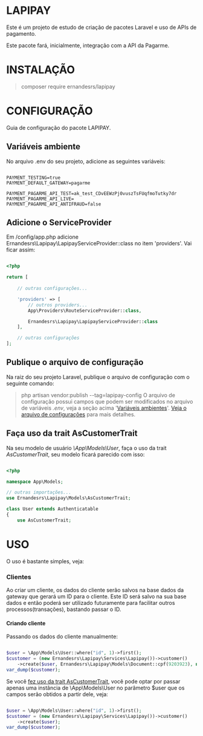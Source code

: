 # LAPIPAY
Este é um projeto de estudo de criação de pacotes Laravel e uso de APIs de pagamento.

Este pacote fará, inicialmente, integração com a API da Pagarme.

# INSTALAÇÃO
> composer require ernandesrs/lapipay

# CONFIGURAÇÃO
Guia de configuração do pacote LAPIPAY.

## Variáveis ambiente
No arquivo .env do seu projeto, adicione as seguintes variáveis:
```

PAYMENT_TESTING=true
PAYMENT_DEFAULT_GATEWAY=pagarme

PAYMENT_PAGARME_API_TEST=ak_test_CDvEEWzPj0vuszTsFUqfmoTutky7dr
PAYMENT_PAGARME_API_LIVE=
PAYMENT_PAGARME_API_ANTIFRAUD=false

```

## Adicione o ServiceProvider
Em /config/app.php adicione Ernandesrs\Lapipay\LapipayServiceProvider::class no item 'providers'. Vai ficar assim:
```php

<?php

return [
    
    // outras configurações... 

    'providers' => [
        // outros providers...
        App\Providers\RouteServiceProvider::class,

        Ernandesrs\Lapipay\LapipayServiceProvider::class
    ],

    // outras configurações
];

```

## Publique o arquivo de configuração
Na raiz do seu projeto Laravel, publique o arquivo de configuração com o seguinte comando:
> php artisan vendor:publish --tag=lapipay-config
O arquivo de configuração possui campos que podem ser modificados no arquivo de variáveis <i>.env</i>, veja a seção acima '[Variáveis ambientes](#variáveis-ambiente)'. [Veja o arquivo de configurações](src/config/lapipay.php) para mais detalhes.

## Faça uso da trait AsCustomerTrait
Na seu modelo de usuário <i>\App\Models\User</i>, faça o uso da trait <i>AsCustomerTrait</i>, seu modelo ficará parecido com isso:
```php

<?php

namespace App\Models;

// outras importações...
use Ernandesrs\Lapipay\Models\AsCustomerTrait;

class User extends Authenticatable
{
    use AsCustomerTrait;

```

# USO
O uso é bastante simples, veja:

### Clientes
Ao criar um cliente, os dados do cliente serão salvos na base dados da gateway que gerará um ID para o cliente. Este ID será salvo na sua base dados e então poderá ser utilizado futuramente para facilitar outros processos(transações), bastando passar o ID.

#### Criando cliente
Passando os dados do cliente manualmente:
```php

$user = \App\Models\User::where("id", 1)->first();
$customer = (new Ernandesrs\Lapipay\Services\Lapipay())->customer()
    ->create($user, Ernandesrs\Lapipay\Models\Document::cpf(9203923), new Ernandesrs\Lapipay\Models\Phone(55, 83232988), '9023', 'Customer Name', 'customer@mail.com', 'br', 'individual');
var_dump($customer);

```
Se você [fez uso da trait AsCustomerTrait](#faça-uso-da-trait-ascustomertrait), você pode optar por passar apenas uma instância de \App\Models\User no parâmetro $user que os campos serão obtidos a partir dele, veja:
```php

$user = \App\Models\User::where("id", 1)->first();
$customer = (new Ernandesrs\Lapipay\Services\Lapipay())->customer()
    ->create($user);
var_dump($customer);

```